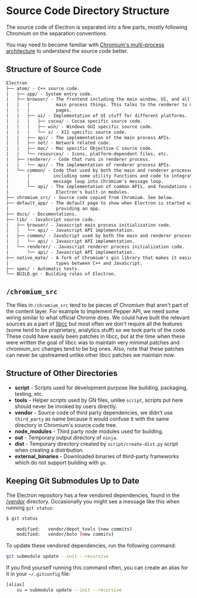 # Source Code Directory Structure

The source code of Electron is separated into a few parts, mostly following Chromium on the separation conventions.

You may need to become familiar with [Chromium's multi-process architecture](https://dev.chromium.org/developers/design-documents/multi-process-architecture) to understand the source code better.

## Structure of Source Code

```diff
Electron
├── atom/ - C++ source code.
|   ├── app/ - System entry code.
|   ├── browser/ - The frontend including the main window, UI, and all of the
|   |   |          main process things. This talks to the renderer to manage web
|   |   |          pages.
|   |   ├── ui/ - Implementation of UI stuff for different platforms.
|   |   |   ├── cocoa/ - Cocoa specific source code.
|   |   |   ├── win/ - Windows GUI specific source code.
|   |   |   └── x/ - X11 specific source code.
|   |   ├── api/ - The implementation of the main process APIs.
|   |   ├── net/ - Network related code.
|   |   ├── mac/ - Mac specific Objective-C source code.
|   |   └── resources/ - Icons, platform-dependent files, etc.
|   ├── renderer/ - Code that runs in renderer process.
|   |   └── api/ - The implementation of renderer process APIs.
|   └── common/ - Code that used by both the main and renderer processes,
|       |         including some utility functions and code to integrate node's
|       |         message loop into Chromium's message loop.
|       └── api/ - The implementation of common APIs, and foundations of
|                  Electron's built-in modules.
├── chromium_src/ - Source code copied from Chromium. See below.
├── default_app/ - The default page to show when Electron is started without
|                  providing an app.
├── docs/ - Documentations.
├── lib/ - JavaScript source code.
|   ├── browser/ - Javascript main process initialization code.
|   |   └── api/ - Javascript API implementation.
|   ├── common/ - JavaScript used by both the main and renderer processes
|   |   └── api/ - Javascript API implementation.
|   └── renderer/ - Javascript renderer process initialization code.
|       └── api/ - Javascript API implementation.
├── native_mate/ - A fork of Chromium's gin library that makes it easier to marshal
|                  types between C++ and JavaScript.
├── spec/ - Automatic tests.
└── BUILD.gn - Building rules of Electron.
```

## `/chromium_src`

The files in `/chromium_src` tend to be pieces of Chromium that aren't part of the content layer. For example to implement Pepper API, we need some wiring similar to what official Chrome does. We could have built the relevant sources as a part of [libcc](../glossary.md#libchromiumcontent) but most often we don't require all the features (some tend to be proprietary, analytics stuff) so we took parts of the code. These could have easily been patches in libcc, but at the time when these were written the goal of libcc was to maintain very minimal patches and chromium_src changes tend to be big ones. Also, note that these patches can never be upstreamed unlike other libcc patches we maintain now.

## Structure of Other Directories

* **script** - Scripts used for development purpose like building, packaging, testing, etc.
* **tools** - Helper scripts used by GN files, unlike `script`, scripts put here should never be invoked by users directly.
* **vendor** - Source code of third party dependencies, we didn't use `third_party` as name because it would confuse it with the same directory in Chromium's source code tree.
* **node_modules** - Third party node modules used for building.
* **out** - Temporary output directory of `ninja`.
* **dist** - Temporary directory created by `script/create-dist.py` script when creating a distribution.
* **external_binaries** - Downloaded binaries of third-party frameworks which do not support building with `gn`.

## Keeping Git Submodules Up to Date

The Electron repository has a few vendored dependencies, found in the [/vendor](https://github.com/electron/electron/tree/master/vendor) directory. Occasionally you might see a message like this when running `git status`:

```sh
$ git status

    modified:   vendor/depot_tools (new commits)
    modified:   vendor/boto (new commits)
```

To update these vendored dependencies, run the following command:

```sh
git submodule update --init --recursive
```

If you find yourself running this command often, you can create an alias for it in your `~/.gitconfig` file:

```sh
[alias]
    su = submodule update --init --recursive
```